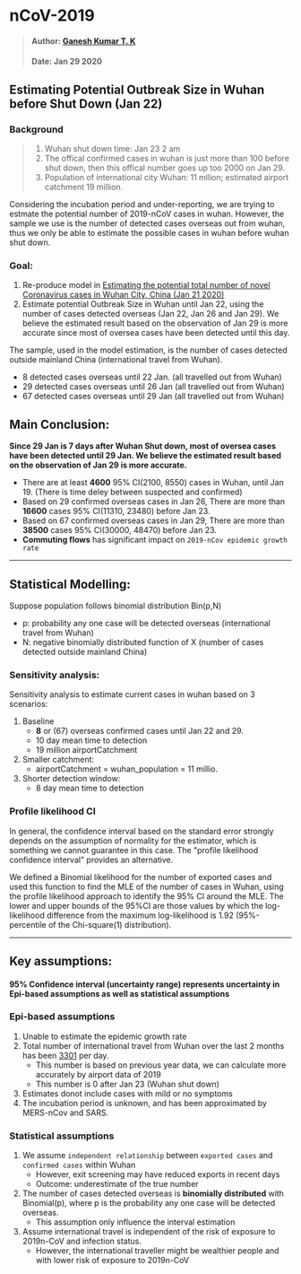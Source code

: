 # nCoV-2019

> #### Author: [Ganesh Kumar T. K](https://coderganesh.github.io)
> #### Date: Jan 29 2020
## Estimating Potential Outbreak Size in Wuhan before Shut Down (Jan 22)
### Background
> 1. Wuhan shut down time: Jan 23 2 am
> 2. The offical confirmed cases in wuhan is just more than 100 before shut down, then this offical number goes up too 2000 on Jan 29. 
> 3. Population of international city Wuhan: 11 mllion; estimated airport catchment 19 million. 

Considering the incubation period and under-reporting, we are trying to estmate the potential number of 2019-nCoV cases in wuhan. However, the sample we use is the number of detected cases overseas out from wuhan, thus we only be able to estimate the possible cases in wuhan before wuhan shut down.

### Goal:
1. Re-produce model in [Estimating the potential total number of novel Coronavirus cases in Wuhan City, China (Jan 21 2020)](https://www.imperial.ac.uk/media/imperial-college/medicine/sph/ide/gida-fellowships/2019-nCoV-outbreak-report-22-01-2020.pdf)
2. Estimate potential Outbreak Size in Wuhan until Jan 22, using the number of cases detected overseas (Jan 22, Jan 26 and Jan 29). We believe the estimated result based on the observation of Jan 29 is more accurate since most of oversea cases have been detected until this day.

The sample, used in the model estimation, is the number of cases detected outside mainland China (international travel from Wuhan). 
- 8 detected cases overseas until 22 Jan. (all travelled out from Wuhan)
- 29 detected cases overseas until 26 Jan (all travelled out from Wuhan)
- 67 detected cases overseas until 29 Jan (all travelled out from Wuhan)

## Main Conclusion:
**Since 29 Jan is 7 days after Wuhan Shut down, most of oversea cases have been detected until 29 Jan. We believe the estimated result based on the observation of Jan 29 is more accurate.**

- There are at least **4600** 95% CI(2100, 8550) cases in Wuhan, until Jan 19. (There is time deley between suspected and confirmed)
- Based on 29 confirmed overseas cases in Jan 26, There are more than **16600** cases 95% CI(11310, 23480) before Jan 23.
- Based on 67 confirmed overseas cases in Jan 29, There are more than **38500** cases 95% CI(30000, 48470) before Jan 23.
- **Commuting flows** has significant impact on `2019-nCov epidemic growth rate`

***

## Statistical Modelling:

Suppose population follows binomial distribution Bin(p,N)
- p: probability any one case will be detected overseas (international travel from Wuhan)
- N: negative binomially distributed function of X (number of cases detected outside mainland China)

### Sensitivity analysis:
Sensitivity analysis to estimate current cases in wuhan based on 3 scenarios:
1. Baseline
     - **8** or (67) overseas confirmed cases until Jan 22 and 29.
     - 10 day mean time to detection
     - 19 million airportCatchment
2. Smaller catchment:
     - airportCatchment = wuhan_population = 11 millio.
3. Shorter detection window:
     - 8 day mean time to detection

### Profile likelihood CI
In general, the confidence interval based on the standard error strongly depends on the assumption of normality for the estimator, which is something we cannot guarantee in this case. The "profile likelihood confidence interval" provides an alternative.

We defined a Binomial likelihood for the number of exported cases and used this function to find the MLE of the number of cases in Wuhan, using the profile likelihood approach to identify the 95% CI around the MLE. The lower and upper bounds of the 95%CI are those values by which the log-likelihood difference from the maximum log-likelihood is 1.92 (95%-percentile of the Chi-square(1) distribution).


***

## Key assumptions:

#### 95% Confidence interval (uncertainty range) represents uncertainty in Epi-based assumptions as well as statistical assumptions

### Epi-based assumptions
1. Unable to estimate the epidemic growth rate
2. Total number of international travel from Wuhan over the last 2 months has been [3301](https://www.imperial.ac.uk/media/imperial-college/medicine/sph/ide/gida-fellowships/2019-nCoV-outbreak-report-22-01-2020.pdf) per day.
   - This number is based on previous year data, we can calculate more accurately by airport data of 2019
   - This number is 0 after Jan 23 (Wuhan shut down)
3. Estimates donot include cases with mild or no symptoms
4. The incubation period is unknown, and has been approximated by MERS-nCov and SARS.

### Statistical assumptions

1. We assume `independent relationship` between `exported cases` and `confirmed cases` within Wuhan
    - However, exit screening may have reduced exports in recent days
    - Outcome: underestimate of the true number
2. The number of cases detected overseas is **binomially distributed** with Binomial(p), where p is the probability any one case will be detected overseas.
    - This assumption only influence the interval estimation
3. Assume international travel is independent of the risk of exposure to 2019n-CoV and infection status.
    - However, the international traveller might be wealthier people and with lower risk of exposure to 2019n-CoV
